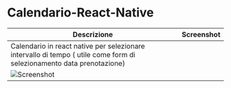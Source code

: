 # Calendario-React-Native

| Descrizione | Screenshot |
|-----------|-----------|
| Calendario in react native per selezionare intervallo di tempo ( utile come form di selezionamento data prenotazione)
  | ![Screenshot](https://raw.githubusercontent.com/vittorioPiotti/Calendario-React-Native/main/screenshot.PNG) |


